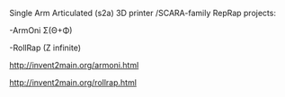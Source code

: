 Single Arm Articulated (s2a) 3D printer /SCARA-family RepRap projects:

-ArmOni Σ(Θ+Φ)

-RollRap (Z infinite)

http://invent2main.org/armoni.html

http://invent2main.org/rollrap.html
